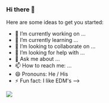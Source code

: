 ### Hi there 👋

Here are some ideas to get you started:

- 🔭 I’m currently working on ...
- 🌱 I’m currently learning ...
- 👯 I’m looking to collaborate on ...
- 🤔 I’m looking for help with ...
- 💬 Ask me about ...
- 📫 How to reach me: ...
- 😄 Pronouns: He / His
- ⚡ Fun fact: I like EDM's
-->

<img src="https://github-readme-stats.vercel.app/api?username=brian1011&&show_icons=true&title_color=ffffff&icon_color=bb2acf&text_color=daf7dc&bg_color=151515"/>
